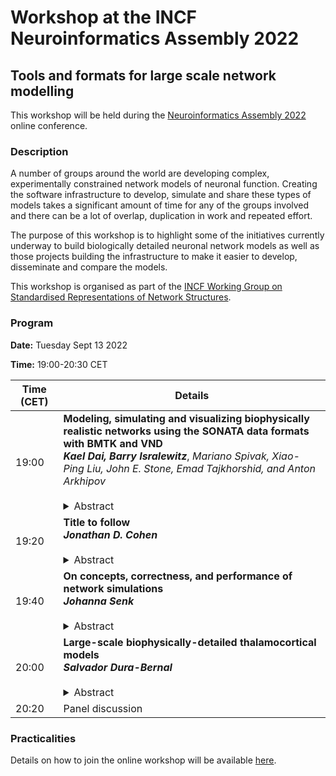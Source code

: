 # Workshop at the INCF Neuroinformatics Assembly 2022

## Tools and formats for large scale network modelling


This workshop will be held during the [Neuroinformatics Assembly 2022](https://neuroinformatics.incf.org/2022) online conference.



### Description

A number of groups around the world are developing complex, experimentally constrained network models of neuronal function.
Creating the software infrastructure to develop, simulate and share these types of models takes a significant amount of time
for any of the groups involved and there can be a lot of overlap, duplication in work and repeated effort.

The purpose of this workshop  is to highlight some of the initiatives currently underway to build biologically detailed
neuronal network models as well as those projects building the infrastructure to make it easier to develop, disseminate and
compare the models.

This workshop is organised as part of the [INCF Working Group on Standardised Representations of Network Structures](https://github.com/NeuralEnsemble/Networks_SIG).

### Program

**Date:** Tuesday Sept 13 2022

**Time:** 19:00-20:30 CET  


| Time (CET)  | Details |
| ------------- | ------------- |
| 19:00  | **Modeling, simulating and visualizing biophysically realistic networks using the SONATA data formats with BMTK and VND**<br/>***Kael Dai, Barry Isralewitz***, *Mariano Spivak, Xiao-Ping Liu, John E. Stone, Emad Tajkhorshid, and Anton Arkhipov*<br/><br/> <details><summary>Abstract</summary><p>With the increasing availability of experimental datasets and high-performance computing it’s important as ever for network neuroscience to utilize computational modeling and simulation techniques. This has led to an increase in tools for modeling large brain networks. But as different tools often use different programming languages and even different levels-of- resolutions, that has created challenges for scientists’ ability to share, reproduce and extend each other’s work.<br/> To address these challenges the SONATA file formats were developed: a set of open-source standards for representing large-scale network models, conditions to run simulations, and simulation results. It was designed to represent large-scale heterogeneous network models and simulations in a memory and computationally efficient manner and to work across multiple levels-of-resolutions. The SONATA format is not meant to replace existing standards, and when possible incorporates already existing formats and can be extended to work with other tools and standards. The goal of SONATA is to facilitate reproducibility and interoperability between otherwise disparate tools and software. <br/>To demonstrate the utility of the SONATA formats we showcase two existing tools, the Brain Modeling Toolkit (BMTK) and Visual Neuronal Dynamics (VND). BMTK is an open-source API developed at the Allen Institute for building and simulating large-scale heterogeneous network models. BMTK can work across different resolutions, automates parallelization for high-performance computing, and provides advanced features with minimal programming. VND is a network visualization tool developed at the University of Illinois. It utilizes novel techniques in rendering and data querying to visualize and analyze network models and simulations. In this talk we demonstrate how, through the SONATA file formats, one can build and simulate network models using BMTK, then use VND to visualize these models.<br/>Research reported in this publication was supported by the National Institute Of Neurological Disorders And Stroke of the National Institutes of Health under Award Number U24NS124001. The content is solely the responsibility of the authors and does not necessarily represent the official views of the National Institutes of Health</p></details> |
| 19:20  | **Title to follow**<br/>***Jonathan D. Cohen***<br/><br/> <details><summary>Abstract</summary><p>To follow</p></details> |
| 19:40  | **On concepts, correctness, and performance of network simulations**<br/>***Johanna Senk***<br/><br/> <details><summary>Abstract</summary><p>To follow</p></details> |
| 20:00  | **Large-scale biophysically-detailed thalamocortical models**<br/>***Salvador Dura-Bernal***<br/><br/> <details><summary>Abstract</summary><p>Biophysically-detailed models provide a quantitative theoretical framework to integrate and interpret a wide range of experimental data. They also constitute a powerful tool to evaluate hypotheses and make predictions about the cellular and network mechanisms underlying common experimental measurements, including MUA, LFP and EEG signals. We developed large-scale biophysically-detailed models of mouse motor cortical circuits, rat somatosensory thalamocortical circuits and macaque auditory thalamocortical circuits. Each model includes in the order of 10k-15k neurons and 30M synapses, with neuron densities, distribution, morphology and biophysics, as well as connectivity at the long-range, local and dendritic scales, constrained by published experimental data. To develop and simulate the models we used the NEURON simulation engine and the NetPyNE multiscale modeling tool. These models can be used to identify the cellular and circuit biophysical mechanisms underlying neural function, disease and behavior.</p></details> |
| 20:20  | Panel discussion  |




### Practicalities

Details on how to join the online workshop will be available [here](https://neuroinformatics.incf.org/2022).
